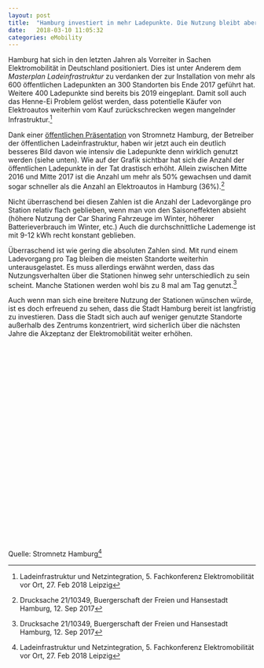 ```yaml
---
layout: post
title:  "Hamburg investiert in mehr Ladepunkte. Die Nutzung bleibt aber weiterhin auf niedrigem Niveau"
date:   2018-03-10 11:05:32
categories: eMobility
---
```


Hamburg hat sich in den letzten Jahren als Vorreiter in Sachen Elektromobilität in Deutschland positioniert. Dies ist unter Anderem dem _Masterplan Ladeinfrastruktur_ zu verdanken der zur Installation von mehr als 600 öffentlichen Ladepunkten an 300 Standorten bis Ende 2017 geführt hat. Weitere 400 Ladepunkte sind bereits bis 2019 eingeplant. Damit soll auch das Henne-Ei Problem gelöst werden, dass potentielle Käufer von Elektroautos weiterhin vom Kauf zurückschrecken wegen mangelnder Infrastruktur.[^1]

Dank einer [öffentlichen Präsentation](https://www.now-gmbh.de/content/1-aktuelles/1-presse/20180226-fachkonf-bundesfoerderung-bringt-elektromobilitaet-entscheidend-voran/tag-2_2-2-2_zisler-hamburg.pdf) von Stromnetz Hamburg, der Betreiber der öffentlichen Ladeinfrastruktur, haben wir jetzt auch ein deutlich besseres Bild davon wie intensiv die Ladepunkte denn wirklich genutzt werden (siehe unten). Wie auf der Grafik sichtbar hat sich die Anzahl der öffentlichen Ladepunkte in der Tat drastisch erhöht. Allein zwischen Mitte 2016 und Mitte 2017 ist die Anzahl um mehr als 50% gewachsen und damit sogar schneller als die Anzahl an Elektroautos in Hamburg (36%).[^2]

Nicht überraschend bei diesen Zahlen ist die Anzahl der Ladevorgänge pro Station relativ flach geblieben, wenn man von den Saisoneffekten absieht (höhere Nutzung der Car Sharing Fahrzeuge im Winter, höherer Batterieverbrauch im Winter, etc.) Auch die durchschnittliche Lademenge ist mit 9-12 kWh recht konstant geblieben.

Überraschend ist wie gering die absoluten Zahlen sind. Mit rund einem Ladevorgang pro Tag bleiben die meisten Standorte weiterhin unterausgelastet. Es muss allerdings erwähnt werden, dass das Nutzungsverhalten über die Stationen hinweg sehr unterschiedlich zu sein scheint. Manche Stationen werden wohl bis zu 8 mal am Tag genutzt.[^2]

Auch wenn man sich eine breitere Nutzung der Stationen wünschen würde, ist es doch erfreuend zu sehen, dass die Stadt Hamburg bereit ist langfristig zu investieren. Dass die Stadt sich auch auf weniger genutzte Standorte außerhalb des Zentrums konzentriert, wird sicherlich über die nächsten Jahre die Akzeptanz der Elektromobilität weiter erhöhen.

<div class="chart-container" style="position: relative; min-height:400px">
<canvas id="chargingChart1"></canvas>
</div>
<script>
  window.chartColors = {
    red: 'rgb(255, 99, 132)',
    orange: 'rgb(255, 159, 64)',
    yellow: 'rgb(255, 205, 86)',
    green: 'rgb(75, 192, 192)',
    blue: 'rgb(54, 162, 235)',
    purple: 'rgb(153, 102, 255)',
    grey: 'rgb(201, 203, 207)'
  };
  var ctx = document.getElementById("chargingChart1").getContext('2d');
  Chart.defaults.global.defaultFontSize = 16;
  Chart.defaults.global.defaultFontColor = '#111';
  Chart.defaults.global.maintainAspectRatio = false;
  var chargingChart1 = new Chart(ctx, {
      type: 'line',
      data: {
          labels: ["Jul 16",	"Aug 16",	"Sep 16",	"Oct 16",	"Nov 16",	"Dec 16",	"Jan 17",	"Feb 17",	"Mar 17",	"Apr 17",	"May 17",	"Jun 17",	"Jul 17",	"Aug 17",	"Sep 17",	"Oct 17",	"Nov 17",	"Dec 17",	"Jan 18"],

          datasets: [{
            label: 'Ladestandorte (Stromnetz Hamburg)',
            borderColor: window.chartColors.blue,
            backgroundColor: window.chartColors.blue,
            fill: false,
            data: [
              108,	114,	123,	132,	134,	138,	146,	148,	160,	180,	197,	206,	220,	249,	274,	297,	309,	311,	324
            ],
            yAxisID: 'y-axis-1',
          }, {
            label: 'Ladevorgänge / Standort / Tag',
            borderColor: window.chartColors.red,
            backgroundColor: window.chartColors.red,
            fill: false,
            data: [
              0.9,	0.78,	0.83,	0.8,	0.93,	0.98,	0.97,	0.95,	0.91,	0.82,	0.79,	0.73,	0.67,	0.68,	0.7,	0.74,	0.87,	0.96,	1.06
            ],
            yAxisID: 'y-axis-2'
          }]

      },
      options: {
          responsive: true,
          hoverMode: 'index',
          stacked: false,
          title: {
            display: true,
            text: 'Ladevorgänge an den öffentlichen Ladesäulen in Hamburg'
          },
          scales: {
              yAxes: [{
                type: 'linear', 
                display: true,
                position: 'left',
                ticks: {
                  beginAtZero: true
                },
                id: 'y-axis-1'
              }, {
                type: 'linear', 
                beginAtZero: true,
                display: true,
                position: 'right',
                ticks: {
                  beginAtZero: true
                },
                id: 'y-axis-2',

                gridLines: {
                  drawOnChartArea: false
                },
              }],
            }

      }
  });
</script>

Quelle: Stromnetz Hamburg[^1]

[^1]: Ladeinfrastruktur und Netzintegration, 5. Fachkonferenz Elektromobilität vor Ort, 27. Feb 2018 Leipzig

[^2]: Drucksache 21/10349, Buergerschaft der Freien und Hansestadt Hamburg, 12. Sep 2017